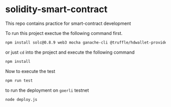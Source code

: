 # solidity-smart-contract

This repo contains practice for smart-contract development

To run this project exectue the following command first.

~~~bash
npm install solc@0.8.9 web3 mocha ganache-cli @truffle/hdwallet-provider
~~~

or just `cd` into the project and execute the following command

~~~bash
npm install
~~~

Now to execute the test

~~~bash
npm run test
~~~

to run the deployment on `goerli` testnet

~~~bash
node deploy.js
~~~
